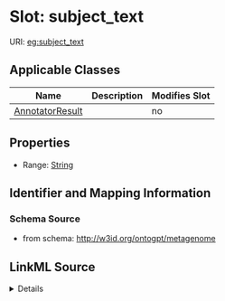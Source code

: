 

# Slot: subject_text

URI: [eg:subject_text](http://w3id.org/ontogpt/environmental-metagenome/subject_text)



<!-- no inheritance hierarchy -->





## Applicable Classes

| Name | Description | Modifies Slot |
| --- | --- | --- |
| [AnnotatorResult](AnnotatorResult.md) |  |  no  |







## Properties

* Range: [String](String.md)





## Identifier and Mapping Information







### Schema Source


* from schema: http://w3id.org/ontogpt/metagenome




## LinkML Source

<details>
```yaml
name: subject_text
from_schema: http://w3id.org/ontogpt/metagenome
rank: 1000
alias: subject_text
owner: AnnotatorResult
domain_of:
- AnnotatorResult
range: string

```
</details>